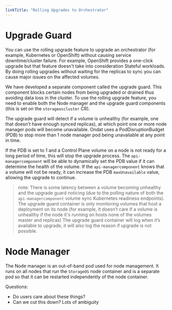 ```yaml
---
linkTitle: "Rolling Upgrades to Orchestrator"
---
```


# Upgrade Guard

You can use the rolling upgrade feature to upgrade an orchestrator (for example, Kubernetes or OpenShift) without causing service downtime/cluster failure. For example, OpenShift provides a one-click upgrade but that feature doesn't take into consideration Stateful workloads. By doing rolling upgrades without waiting for the replicas to sync you can cause major issues on the affected volumes.

We have developed a separate component called the upgrade guard. This component blocks certain nodes from being upgraded or drained thus avoiding data loss in the cluster.
To use the rolling upgrade feature, you need to enable both the Node manager and the upgrade guard components (this is set on the `storageoscluster` CR).

The upgrade guard will detect if a volume is unhealthy (for example, one that doesn't have enough synced replicas), at which point one or more node manager pods will become unavailable. Ondat uses a PodDisruptionBudget (PDB) to stop more than 1 node manager pod being unavailable at any point in time.

If the PDB is set to 1 and a Control Plane volume on a node is not ready for a long period of time, this will stop the upgrade process. The `api-managercomponent` will be able to dynamically set the PDB value if it can determine the health of the volume. If the `api-managercomponent` knows that a volume will not be ready, it can increase the PDB `maxUnavailable` value, allowing the upgrade to continue.

>note: There is some latency between a volume becoming unhealthy and the upgrade guard noticing (due to the polling nature of both the `api-managercomponent` volume sync Kubernetes readiness endpoints).
The upgrade guard container is only monitoring volumes that host a deployment on its node (for example, it doesn’t care if a volume is unhealthy if the node it's running on hosts none of the volumes master and replicas)
The upgrade guard container will log when it’s available to upgrade, it will also log the reason if upgrade is not possible.

# Node Manager

The Node manager is an out-of-band pod used for node management.  It runs on all nodes that run the `StorageOS` node container and is a separate pod so that it can be restarted independently of the node container.


Questions:
* Do users care about these things?
* Can we cut this down? Lots of ambiguity